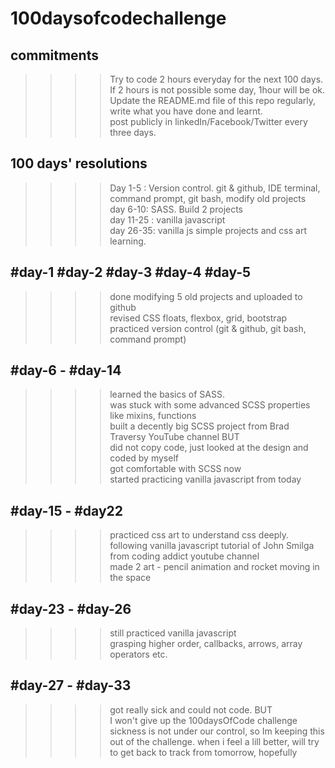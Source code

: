 # 100daysofcodechallenge
## commitments
>>>> Try to code 2 hours everyday for the next 100 days. <br>
>>>> If 2 hours is not possible some day, 1hour will be ok. <br>
>>>> Update the README.md file of this repo regularly, write what you have done and learnt. <br>
>>>> post publicly in linkedIn/Facebook/Twitter every three days. <br>

## 100 days' resolutions
 >>>> Day 1-5 : Version control. git & github, IDE terminal, command prompt, git bash, modify old projects <br>
 >>>> day 6-10: SASS. Build 2 projects <br>
 >>>> day 11-25 : vanilla javascript <br>
 >>>> day 26-35: vanilla js simple projects and css art learning.
 
 
 ## #day-1 #day-2 #day-3 #day-4 #day-5
 >>>> done modifying 5 old projects and uploaded to github <br>
 >>>> revised CSS floats, flexbox, grid, bootstrap <br>
 >>>> practiced version control (git & github, git bash, command prompt) <br>

## #day-6 - #day-14
>>>> learned the basics of SASS. <br>
>>>> was stuck with some advanced SCSS properties like mixins, functions <br>
>>>> built a decently big SCSS project from Brad Traversy YouTube channel BUT <br>
>>>> did not copy code, just looked at the design and coded by myself <br>
>>>> got comfortable with SCSS now <br>
>>>> started practicing vanilla javascript from today <br>

## #day-15 - #day22
>>>> practiced css art to understand css deeply. <br>
>>>> following vanilla javascript tutorial of John Smilga from coding addict youtube channel <br>
>>>> made 2 art - pencil animation and rocket moving in the space <br>

## #day-23 - #day-26
>>>> still practiced vanilla javascript <br>
>>>> grasping higher order, callbacks, arrows, array operators etc. <br>

## #day-27 - #day-33
>>>> got really sick and could not code. BUT <br>
>>>> I won't give up the 100daysOfCode challenge <br> 
>>>> sickness is not under our control, so Im keeping this out of the challenge. when i feel a lill better, will try to get back to track from tomorrow, hopefully


